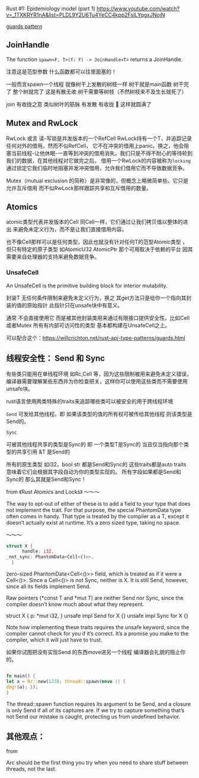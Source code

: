 
Rust #1: Epidemiology model (part 1)
https://www.youtube.com/watch?v=_1TXKRYR1nA&list=PLDL9Y2U6Tu4YeCC4kpp2FslLYqgxJNojN


[guards pattern](https://willcrichton.net/rust-api-type-patterns/guards.html)

## JoinHandle

The function `spawn<F, T>(f: F) -> JoinHandle<T>` returns a JoinHandle.

注意这是范型参数 什么函数都可以往里面塞的！

一般而言spawn一个线程 就像树干上发散的树枝一样 树干就是main函数 树干完了 整个树就完了
这是有散无收 树干需要等树枝（不然树枝来不及生长就死了）    

join 有收拢之意  类似树叶的筋脉 有发散 有收拢 🍂 这样就圆满了 

## Mutex and RwLock

RwLock 或言 读-写锁是并发版本的一个RefCell RwLock<T>持有一个T，并追踪记录任何对外的借用。然而不似RefCell，
它不在冲突的借用上panic。换之，他会阻塞当前线程-让他休眠-一直等到冲突的借用消失。我们只是不得不耐心的等待轮到我们的数据，在其他线程对它做完之后。
借用一个RwLock的内容被称为`locking` 通过锁定它我们临时地阻塞并发冲突借用，允许我们借用它而不导致数据竞争。

Mutex（mutual exclusion 的简称）是非常像的，但概念上略微简单些。它只是允许互斥借用 而不似RwLock那样跟踪共享和互斥借用的数量。

## Atomics
atomic类型代表并发版本的Cell 同Cell一样，它们通过让我们拷贝值以整体的进出 来避免未定义行为，而不是让我们直接借用内容。

也不像Cell那样可以是任何类型，因此也就没有针对任何T的范型Atomic<T>类型 ，但只有特定的原子类型 如AtomicU32 AtomicPtr 那个可用取决于依赖的平台 因其需要来自处理器的支持来避免数据竞争。

### UnsafeCell
An UnsafeCell is the primitive building block for interior mutability.

封装T 无任何条件限制来避免未定义行为，换之 其get方法只是给你一个指向其封装的值的原始指针 此指针只在unsafe块中有意义。

通常 不会直接使用它 而是被其他封装类用来通过有限接口提供安全性。比如Cell或者Mutex 所有有内部可访问性的类型 基本都构建在UnsafeCell之上。

可以配合这个：https://willcrichton.net/rust-api-type-patterns/guards.html

## 线程安全性： Send 和 Sync

有些类只能用在单线程环境 如Rc,Cell 等，因为这些限制被用来避免未定义错误，编译器需要理解某些东西并为你检查把关，这样你可以使用这些类而不需要使用unsafe块。

rust语言使用两类特殊的traits来追踪哪些类可以被安全的用于跨线程环境

`Send`
可发给其他线程。即 如果该类型的值的所有权可被传给其他线程 则该类型是Send的。

`Sync`

可被其他线程共享的类型是Sync的
即 一个类型T是Sync的 当且仅当指向那个类型的共享引用 &T 是Send的

所有的原生类型 如i32，bool str 都是Send和Sync的 这些traits都是auto traits 意味着它们会根据其字段自动为你的类型实现的。 所有字段如果都是Send和Sync的 那么其就是Send和Sync！

from 《Rust Atomics and Locks》
～～～

The way to opt-out of either of these is to add a field to your type that does not implement the trait. For that purpose, the special PhantomData<T> type often comes in handy. That type is treated by the compiler as a T, except it doesn’t actually exist at runtime. It’s a zero sized type, taking no space.

～～～

~~~rust
struct X {
      handle: i32,
_not_sync: PhantomData<Cell<()>>,
  }

~~~
zero-sized PhantomData<Cell<()>> field, which is treated as if it were a Cell<()>. Since a Cell<()> is not Sync, neither is X. It is still Send, however, since all its fields implement Send.

Raw pointers (*const T and *mut T) are neither Send nor Sync, since the compiler doesn’t know much about what they represent.

struct X {
      p: *mut i32,
}
  unsafe impl Send for X {}
  unsafe impl Sync for X {}

Note how implementing these traits requires the unsafe keyword, since the compiler cannot check for you if it’s correct. It’s a promise you make to the compiler, which it will just have to trust.

如果你试图把没有实现Send 的东西move进另一个线程 编译器会礼貌的阻止你的。

~~~rust

fn main() {
let a = Rc::new(123); thread::spawn(move || {
dbg!(a); });
}

~~~

The thread::spawn function requires its argument to be Send, and a closure is only Send if all of its captures are. If we try to capture something that’s not Send our mistake is caught, protecting us from undefined behavior.


## 其他观点：

from [](https://itsallaboutthebit.com/async-simple/)

Arc should be the first thing you try when you need to share stuff between threads, not the last. 
